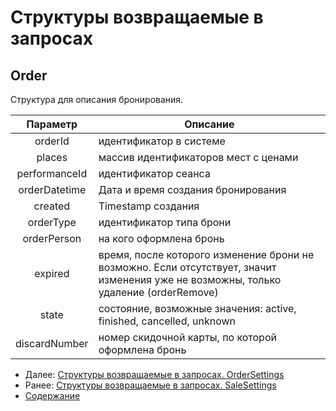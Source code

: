 Структуры возвращаемые в запросах
=====================================

Order
-------------

Структура для описания бронирования. 

|    Параметр   |                                                               Описание                                                               |
|:-------------:|--------------------------------------------------------------------------------------------------------------------------------------|
|    orderId    | идентификатор в системе                                                                                                              |
|     places    | массив идентификаторов мест с ценами                                                                                                 |
| performanceId | идентификатор сеанса                                                                                                                 |
|     orderDatetime     	|                               Дата и время создания бронирования    |
|     created     	|                               Timestamp создания  |
|   orderType   | идентификатор типа брони                                                                                                             |
|  orderPerson  | на кого оформлена бронь                                                                                                              |
|    expired    | время, после которого изменение брони не возможно. Если отсутствует, значит изменения уже не возможны, только удаление (orderRemove) |
|     state     | состояние, возможные значения: active, finished, cancelled, unknown                                                                  |
|discardNumber  | номер скидочной карты, по которой оформлена бронь																					   |


* Далее: [Структуры возвращаемые в запросах. OrderSettings](orderSettings)
* Ранее: [Структуры возвращаемые в запросах. SaleSettings](saleSettings)
* [Содержание](../index)